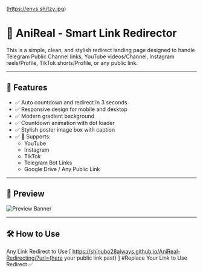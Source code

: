 (https://envs.sh/tzy.jpg)


# 🔗 AniReal - Smart Link Redirector

This is a simple, clean, and stylish redirect landing page designed to handle Telegram Public Channel links, YouTube videos/Channel, Instagram reels/Profile, TikTok shorts/Profile, or any public link.

---

## 🚀 Features

- ✅ Auto countdown and redirect in 3 seconds  
- ✅ Responsive design for mobile and desktop  
- ✅ Modern gradient background  
- ✅ Countdown animation with dot loader  
- ✅ Stylish poster image box with caption  
- ✅ 🔗 Supports:
  - YouTube
  - Instagram
  - TikTok
  - Telegram Bot Links
  - Google Drive / Any Public Link

---

## 📸 Preview

![Preview Banner](https://envs.sh/tXT.jpg)

---

## 🛠️ How to Use

Any Link Redirect to Use [ https://shinubo28always.github.io/AniReal-Redirecting/?url={here your public link past} ] #Replace Your Link to Use Redirect ✅
